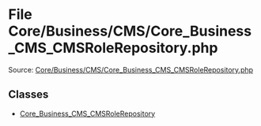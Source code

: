 File Core/Business/CMS/Core_Business_CMS_CMSRoleRepository.php
=========
Source: [Core/Business/CMS/Core_Business_CMS_CMSRoleRepository.php](https://github.com/PrestaShop/PrestaShop/blob/1.6.1.1/Core/Business/CMS/Core_Business_CMS_CMSRoleRepository.php)


Classes
-------

* [Core_Business_CMS_CMSRoleRepository](class.Core_Business_CMS_CMSRoleRepository)

